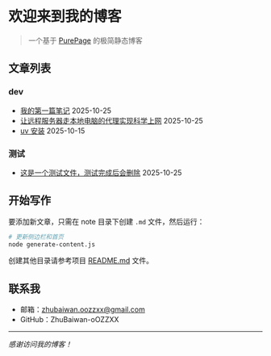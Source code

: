 # 欢迎来到我的博客

> 一个基于 [PurePage](https://github.com/ZhuBaiwan-oOZZXX/PurePage) 的极简静态博客

## 文章列表

### dev

- [我的第一篇笔记](#note/dev/我的第一篇笔记.md) 2025-10-25
- [让远程服务器走本地电脑的代理实现科学上网](#note/dev/让远程服务器走本地电脑的代理实现科学上网.md) 2025-10-25
- [uv 安装](#note/dev/国内环境安装%20uv.md) 2025-10-15

### 测试

- [这是一个测试文件，测试完成后会删除](#note/测试/测试教程.md) 2025-10-25



## 开始写作

要添加新文章，只需在 note 目录下创建 `.md` 文件，然后运行：

```bash
# 更新侧边栏和首页
node generate-content.js
```

创建其他目录请参考项目 [README.md](https://github.com/ZhuBaiwan-oOZZXX/PurePage) 文件。

## 联系我

- 邮箱：zhubaiwan.oozzxx@gmail.com
- GitHub：ZhuBaiwan-oOZZXX

---

*感谢访问我的博客！*